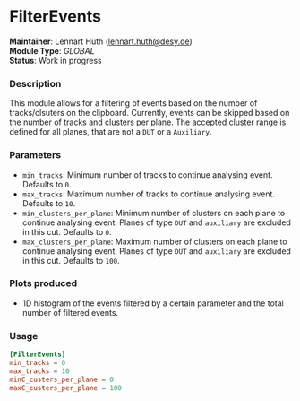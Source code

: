# FilterEvents
**Maintainer**: Lennart Huth (lennart.huth@desy.de)  
**Module Type**: *GLOBAL*  
**Status**: Work in progress  

### Description
This module allows for a filtering of events based on the number of tracks/clsuters on the clipboard.
Currently, events can be skipped based on the number of tracks and clusters per plane. The accepted cluster range is defined for all planes, that are not a `DUT` or a `Auxiliary`.

### Parameters

* `min_tracks`: Minimum number of tracks to continue analysing event. Defaults to `0`.
* `max_tracks`: Maximum number of tracks to continue analysing event. Defaults to `10`.
* `min_clusters_per_plane`: Minimum number of clusters on each plane to continue analysing event. Planes of type `DUT` and `auxiliary` are excluded in this cut. Defaults to `0`.
* `max_clusters_per_plane`: Maximum number of clusters on each plane to continue analysing event. Planes of type `DUT` and `auxiliary` are excluded in this cut. Defaults to `100`.

### Plots produced
* 1D histogram of the events filtered by a certain parameter and the total number of filtered events.

### Usage
```toml
[FilterEvents]
min_tracks = 0
max_tracks = 10
minC_custers_per_plane = 0
maxC_custers_per_plane = 100
```
